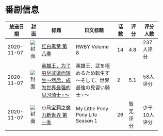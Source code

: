 # 番剧信息

|放送日期|封面|标题|日文标题|话数|评分|评分人数|
|---|---|---|---|---|---|---|
|2020-11-07|![封面](https://lain.bgm.tv/pic/cover/c/d0/24/316105_zeOt5.jpg)|[红白黑黄 第八季](https://bangumi.tv/subject/316105)|RWBY Volume 8|14|4.8|237人评分|
|2020-11-07|![封面](https://lain.bgm.tv/pic/cover/c/c6/ef/356746_pvd2z.jpg)|[英雄王，为了穷尽武道而转生～然后，成为世界最强的见习骑士♀～](https://bangumi.tv/subject/356746)|英雄王、武を極めるため転生す～そして、世界最強の見習い騎士♀～|2|5.1|58人评分|
|2020-11-07|![封面](https://lain.bgm.tv/pic/cover/c/2b/b9/419825_ddajd.jpg)|[小马宝莉之魔力新世界 第一季](https://bangumi.tv/subject/419825)|My Little Pony: Pony Life Season 1|26|暂无评分|少于10人评分|
